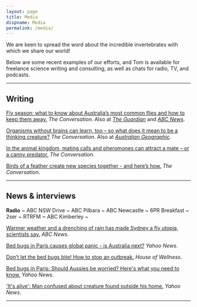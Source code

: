 ```yaml
---
layout: page
title: Media
dispname: Media
permalink: /media/
---
```


We are keen to spread the word about the incredible invertebrates with which we share our world! 

Below are some recent examples of our efforts, and Tom is available for freelance science writing and consulting, as well as chats for radio, TV, and podcasts.

---

## Writing
  
[Fly season: what to know about Australia’s most common flies and how to keep them away.](https://theconversation.com/fly-season-what-to-know-about-australias-most-common-flies-and-how-to-keep-them-away-215335) _The Conversation_. Also at [_The Guardian_](https://www.theguardian.com/environment/2023/oct/17/shoo-fly-dont-bother-me-australias-most-common-flies-and-how-to-keep-them-away-this-summer) and [_ABC News_](https://www.abc.net.au/news/2023-10-17/fly-season-australias-most-common-flies-and-how-keep-them-away/102985418).

[Organisms without brains can learn, too – so what does it mean to be a thinking creature?](https://theconversation.com/organisms-without-brains-can-learn-too-so-what-does-it-mean-to-be-a-thinking-creature-214275) _The Conversation_. Also at [_Australian Geographic_](https://www.australiangeographic.com.au/news/2023/10/organisms-without-brains-can-learn-study-finds/#:~:text=What%20does%20it%20mean%20to,and%20flourish%20in%20unpredictable%20environments.).

[In the animal kingdom, mating calls and pheromones can attract a mate – or a canny predator.](https://theconversation.com/in-the-animal-kingdom-mating-calls-and-pheromones-can-attract-a-mate-or-a-canny-predator-184011) _The Conversation_.

[Birds of a feather create new species together - and here’s how.](https://theconversation.com/birds-of-a-feather-create-new-species-together-and-heres-how-15086) _The Conversation_.

---

## News & interviews

**Radio** ~ ABC NSW Drive ~ ABC Pilbara ~ ABC Newcastle ~ 6PR Breakfast ~ 2ser ~ RTRFM ~ ABC Kimberley ~

[Warmer weather and a drenching of rain has made Sydney a fly utopia, scientists say.](https://www.abc.net.au/news/2023-10-08/nsw-flies-inundate-sydney-due-to-early-summer/102940464) _ABC News_.

[Bed bugs in Paris causes global panic - is Australia next?](https://au.news.yahoo.com/bed-bugs-in-paris-causes-global-panic---is-australia-next-065440008.html) _Yahoo News_.

[Don’t let the bed bugs bite! How to stop an outbreak.](https://www.houseofwellness.com.au/lifestyle/healthy-living/bed-bugs-infestation) _House of Wellness_.

[Bed bugs in Paris: Should Aussies be worried? Here's what you need to know.](https://au.news.yahoo.com/bed-bugs-paris-aussies-worried-020449361.html) _Yahoo News_.

['It's alive': Man confused about creature found outside his home.](https://au.news.yahoo.com/yarra-valley-man-confused-moving-twig-moth-caterpillar-003930784.html) _Yahoo News_.

---